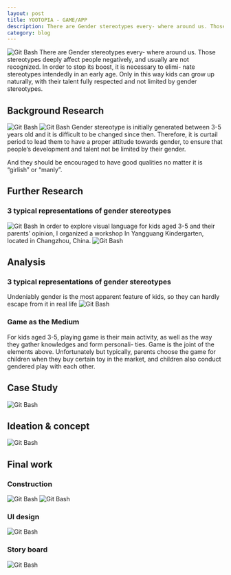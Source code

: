 ```yaml
---
layout: post
title: YOOTOPIA - GAME/APP
description: There are Gender stereotypes every- where around us. Those stereotypes deeply affect people negatively, and usually are not recognized. In order to stop its boost, it is necessary to elimi- nate stereotypes intendedly in an early age. Only in this way kids can grow up naturally, with their talent fully respected and not limited by gender stereotypes.
category: blog
---
```


![Git Bash](/images/Yootopia-img/Yootopia-img-01.jpg)
There are Gender stereotypes every- where around us. Those stereotypes deeply affect people negatively, and usually are not recognized. In order to stop its boost, it is necessary to elimi- nate stereotypes intendedly in an early age. Only in this way kids can grow up naturally, with their talent fully respected and not limited by gender stereotypes.
## Background Research
![Git Bash](/images/Yootopia-img/Yootopia-img-02.jpg)
![Git Bash](/images/Yootopia-img/Yootopia-img-03.jpg)
Gender stereotype is initially generated between 3-5 years old and it is difficult to be changed since then. Therefore, it is curtail period to lead them to have a proper attitude towards gender, to ensure that people‘s development and talent not be limited by their gender. 

And they should be encouraged to have good qualities no matter it is “girlish” or “manly”.
## Further Research
### 3 typical representations of gender stereotypes
![Git Bash](/images/Yootopia-img/Yootopia-img-04.jpg)
In order to explore visual language for kids aged 3-5 and their parents’ opinion, I organized  a workshop In Yangguang Kindergarten, located in Changzhou, China.
![Git Bash](/images/Yootopia-img/Yootopia-img-05.jpg)
## Analysis
### 3 typical representations of gender stereotypes
Undeniably gender is the most apparent feature of kids, so they can hardly escape from it in real life
![Git Bash](/images/Yootopia-img/Yootopia-img-06.jpg)
### Game as the Medium
For kids aged 3-5, playing game is their main activity, as well as the way they gather knowledges and form personali- ties. Game is the joint of the elements above. Unfortunately but typically, parents choose the game for children when they buy certain toy in the market, and children also conduct gendered play with each other.
## Case Study
![Git Bash](/images/Yootopia-img/Yootopia-img-07.jpg)
## Ideation & concept
![Git Bash](/images/Yootopia-img/Yootopia-img-08.jpg)
## Final work
### Construction
![Git Bash](/images/Yootopia-img/Yootopia-img-09.jpg)
![Git Bash](/images/Yootopia-img/Yootopia-img-10.jpg)
### UI design
![Git Bash](/images/Yootopia-img/Yootopia-img-12.jpg)
### Story board
![Git Bash](/images/Yootopia-img/Yootopia-img-12.jpg)
